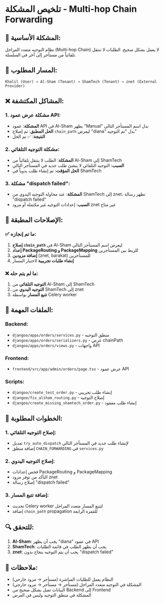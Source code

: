 # تلخيص المشكلة - Multi-hop Chain Forwarding

## 🎯 **المشكلة الأساسية:**
نظام التوجيه متعدد المراحل (Multi-hop Chain) لا يعمل بشكل صحيح. الطلبات لا تنتقل تلقائياً من مستأجر إلى آخر في السلسلة.

## 🔄 **المسار المطلوب:**
```
Khalil (User) → Al-Sham (Tenant) → ShamTech (Tenant) → znet (External Provider)
```

## ❌ **المشاكل المكتشفة:**

### 1. **مشكلة عرض عمود API:**
- **المشكلة**: عمود API في Al-Sham يظهر "Manual" بدل اسم المستأجر التالي
- **الحل المطبق**: تم إصلاح `chain_path` ليعرض "diana" بدل "تم التوجيه"
- **النتيجة**: ✅ تم الحل

### 2. **مشكلة التوجيه التلقائي:**
- **المشكلة**: الطلب لا ينتقل تلقائياً من Al-Sham إلى ShamTech
- **السبب**: التوجيه التلقائي لا ينشئ طلب جديد في المستأجر التالي
- **الحل المؤقت**: تم إنشاء طلب يدوياً في ShamTech

### 3. **مشكلة "dispatch failed":**
- **المشكلة**: عند محاولة التوجيه اليدوي من ShamTech إلى znet، تظهر رسالة "dispatch failed"
- **السبب**: إعدادات التوجيه غير مكتملة أو مزود znet غير متاح

## 🔧 **الإصلاحات المطبقة:**

### ✅ **ما تم إنجازه:**
1. **إصلاح `chain_path`** في Al-Sham ليعرض اسم المستأجر التالي
2. **إعداد PackageRouting و PackageMapping** للربط بين المستأجرين
3. **إضافة مزودين** (znet, barakat) للمستأجرين
4. **إنشاء طلبات تجريبية** لاختبار المسار

### ❌ **ما لم يتم حله:**
1. **التوجيه التلقائي** من Al-Sham إلى ShamTech
2. **التوجيه اليدوي** من ShamTech إلى znet
3. **تتبع المسار** بواسطة Celery worker

## 📁 **الملفات المهمة:**

### Backend:
- `djangoo/apps/orders/services.py` - منطق التوجيه
- `djangoo/apps/orders/serializers.py` - عرض chainPath
- `djangoo/apps/orders/views.py` - واجهات API

### Frontend:
- `frontend/src/app/admin/orders/page.tsx` - عرض عمود API

### Scripts:
- `djangoo/create_test_order.py` - إنشاء طلب تجريبي
- `djangoo/fix_alsham_routing.py` - إصلاح التوجيه
- `djangoo/create_missing_shamtech_order.py` - إنشاء طلب مفقود

## 🎯 **الخطوات المطلوبة:**

### 1. **إصلاح التوجيه التلقائي:**
- تعديل `try_auto_dispatch` لإنشاء طلب جديد في المستأجر التالي
- إضافة منطق `CHAIN_FORWARDING` في `services.py`

### 2. **إصلاح التوجيه اليدوي:**
- فحص إعدادات PackageRouting و PackageMapping
- التأكد من توفر مزود znet
- إصلاح رسالة "dispatch failed"

### 3. **إضافة تتبع المسار:**
- تحديث Celery worker لتتبع المسار متعدد المراحل
- إضافة `chain_path` propagation للقفزة الرابعة

## 🔍 **للتحقق:**
1. **Al-Sham**: يجب أن يظهر "diana" في عمود API
2. **ShamTech**: يجب أن يظهر الطلب في قائمة الطلبات
3. **znet**: يجب أن يتم التوجيه بنجاح بدون "dispatch failed"

## 📝 **ملاحظات:**
- النظام يعمل للطلبات المباشرة (مستأجر → مزود خارجي)
- المشكلة في التوجيه متعدد المراحل (مستأجر → مستأجر → مزود خارجي)
- البيانات تصل بشكل صحيح من Backend إلى Frontend
- المشكلة في منطق التوجيه وليس في العرض




